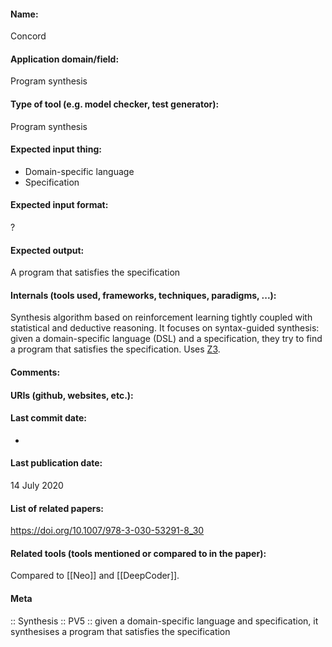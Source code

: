 #### Name:
Concord

#### Application domain/field:
Program synthesis

#### Type of tool (e.g. model checker, test generator):
Program synthesis

#### Expected input thing:
- Domain-specific language
- Specification

#### Expected input format:
?

#### Expected output:
A program that satisfies the specification

#### Internals (tools used, frameworks, techniques, paradigms, ...):
Synthesis algorithm based on reinforcement learning tightly coupled with statistical and deductive reasoning.
It focuses on syntax-guided synthesis: given a domain-specific language (DSL) and a specification, they try to find a program that satisfies the specification.
Uses [Z3](../Solvers/SMT/Z3.md).

#### Comments:

#### URIs (github, websites, etc.):

#### Last commit date:
-

#### Last publication date:
14 July 2020

#### List of related papers:
https://doi.org/10.1007/978-3-030-53291-8_30

#### Related tools (tools mentioned or compared to in the paper):
Compared to [[Neo]] and [[DeepCoder]].

#### Meta
:: Synthesis
:: PV5 :: given a domain-specific language and specification, it synthesises a program that satisfies the specification